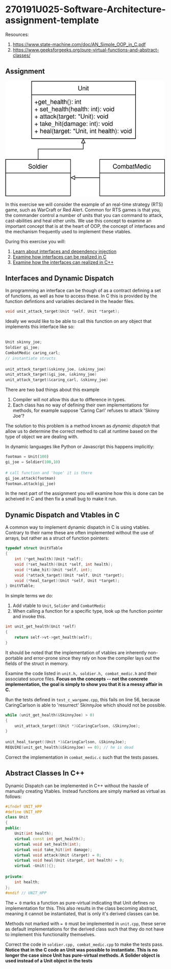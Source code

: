 # 270191U025-Software-Architecture-assignment-template

Resources:

1. https://www.state-machine.com/doc/AN_Simple_OOP_in_C.pdf
2. https://www.geeksforgeeks.org/pure-virtual-functions-and-abstract-classes/

## Assignment

<img src="uml.svg" width=500>

In this exercise we will consider the example of an real-time strategy (RTS) game, such as WarCraft or Red Alert.
Common for RTS games is that you, the commander control a number of units that you can command to attack, cast-abilities and heal other units.
We use this concept to examine an important concept that is at the heart of OOP, the concept of interfaces and the mechanism frequently used to implement these vtables.

During this exercise you will:

1. [Learn about interfaces and dependency injection](Interfaces-and-Dynamic-Dispatch)
2. [Examine how interfaces can be realized in C](Dynamic-Dispatch-and-Vtables-in-C)
3. [Examine how the interfaces can realized in C++](Abstract-Classes-In-C++)

## Interfaces and Dynamic Dispatch

In programming an interface can be though of as a contract defining a set of functions, as well as how to access these.
In C this is provided by the function defintions and variables declared in the header files.

```C
void unit_attack_target(Unit *self, Unit *target);
```

Ideally we would like to be able to call this function on any object that implements this interface like so:

```C

Unit skinny_joe;
Soldier gi_joe;
CombatMedic caring_carl;
// instantiate structs

unit_attack_target(&skinny_joe, &skinny_joe)
unit_attack_target(&gi_joe, &skinny_joe)
unit_attack_target(&caring_carl, &skinny_joe)
```

There are two bad things about this example

1. Compiler will not allow this due to difference in types.
2. Each class has no way of defining their own implementations for methods, for example suppose 'Caring Carl' refuses to attack 'Skinny Joe'?

The solution to this problem is a method known as _dynamic dispatch_ that allow us to determine the correct method to call at runtime based on the type of object we are dealing with.

In dynamic languages like Python or Javascript this happens implicitly:

```python
footman = Unit(100)
gi_joe = Soldier(100,10)

# call function and 'hope' it is there
gi_joe.attack(footman)
footman.attack(gi_joe)
```

In the next part of the assignment you will examine how this is done can be acheived in C and then fix a small bug to make it run.

## Dynamic Dispatch and Vtables in C

A common way to implement dynamic dispatch in C is using vtables. Contrary to their name these are often implemented without the use of arrays, but rather as a struct of function pointers:

```C
typedef struct UnitVTable
{
    int (*get_health)(Unit *self);
    void (*set_health)(Unit *self, int health);
    void (*take_hit)(Unit *self, int);
    void (*attack_target)(Unit *self, Unit *target);
    void (*heal_target)(Unit *self, Unit *target);
} UnitVTable;
```

In simple terms we do:

1. Add vtable to `Unit`, `Solider` and `CombatMedic`
2. When calling a function for a specific type, look up the function pointer and invoke this.

```C
int unit_get_health(Unit *self)
{
    return self->vt->get_health(self);
}
```

It should be noted that the implementation of vtables are inherently non-portable and error-prone since they rely on how the compiler lays out the fields of the struct in memory.

Examine the code listed in `unit.h, soldier.h, combat_medic.h` and their associated source files.
**Focus on the concepts -- not the concrete implementation, the goal is simply to show you that it is a messy affair in C.**

Run the tests defined in `test_c_wargame.cpp`, this fails on line 56, because CaringCarlson is able to 'resurrect' SkinnyJoe which should not be possible.

```C
while (unit_get_health(&SkinnyJoe) > 0)
{
    unit_attack_target((Unit *)&CaringCarlson, &SkinnyJoe);
}

unit_heal_target((Unit *)&CaringCarlson, &SkinnyJoe);
REQUIRE(unit_get_health(&SkinnyJoe) == 0); // he is dead
```

Correct the implementation in `combat_medic.c` such that the tests passes.

## Abstract Classes In C++

Dynamic Dispatch can be implemented in C++ without the hassle of manually creating Vtables.
Instead functions are simply marked as virtual as follows:

```cpp
#ifndef UNIT_HPP
#define UNIT_HPP
class Unit
{
public:
    Unit(int health);
    virtual const int get_health();
    virtual void set_health(int);
    virtual void take_hit(int damage);
    virtual void attack(Unit &target) = 0;
    virtual void heal(Unit &target, int health) = 0;
    virtual ~Unit(){};

private:
    int health;
};
#endif // UNIT_HPP
```

The `= 0` marks a function as pure-virtual indicating that Unit defines no implementation for this.
This also results in the class becoming abstract, meaning it cannot be instantiated, that is only it's derived classes can be.

Methods not marked with `= 0` must be implemented in `unit.cpp`, these serve as default implementations for the derived class such that they do not have to implement this functionality themselves.

Correct the code in `soldier.cpp, combat_medic.cpp` to make the tests pass.
**Notice that in the C code an Unit was possible to instantiate. This is no longer the case since Unit has pure-virtual methods. A Solider object is used instead of a Unit object in the tests**
